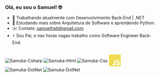 ### Olá, eu sou o Samuel! 🤓

- 🔭 Trabalhando atualmente com Desenvolvimento Back-End | .NET
- 🌱 Estudando mais sobre Arquitetura de Software e aprendendo Python.
- ✉️ Contato: samuelhplt@gmail.com
- ⚡ Sou Pai, e nas horas vagas trabalho como Software Engineer Back-End.

 
<div style="display: inline_block"><br>
<img align="center" alt="Samuka-Csharp" height="40" width="50" src="https://cdn.jsdelivr.net/gh/devicons/devicon/icons/csharp/csharp-original.svg" />
<img align="center" alt="Samuka-Html" height="40" width="50" src="https://cdn.jsdelivr.net/gh/devicons/devicon/icons/html5/html5-original.svg" />
<img align="center" alt="Samuka-Css" height="40" width="50" src="https://cdn.jsdelivr.net/gh/devicons/devicon/icons/css3/css3-original.svg" />
<img align="center" alt="Samuka-Js" height="40" width="40" src="https://raw.githubusercontent.com/devicons/devicon/master/icons/javascript/javascript-plain.svg">
<img align="center" alt="Samuka-DotNet" height="40" width="50" src="https://cdn.jsdelivr.net/gh/devicons/devicon/icons/dotnetcore/dotnetcore-original.svg" />
<img align="center" alt="Samuka-DotNet" height="40" width="50" src="https://cdn.jsdelivr.net/gh/devicons/devicon/icons/nodejs/nodejs-original.svg" />
  </div>
  
  ##
